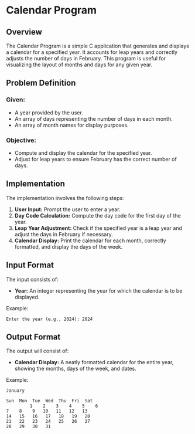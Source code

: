 # Calendar Program

## Overview

The Calendar Program is a simple C application that generates and displays a calendar for a specified year. It accounts for leap years and correctly adjusts the number of days in February. This program is useful for visualizing the layout of months and days for any given year.

## Problem Definition

### Given:

- A year provided by the user.
- An array of days representing the number of days in each month.
- An array of month names for display purposes.

### Objective:

- Compute and display the calendar for the specified year.
- Adjust for leap years to ensure February has the correct number of days.

## Implementation

The implementation involves the following steps:

1. **User Input:** Prompt the user to enter a year.
2. **Day Code Calculation:** Compute the day code for the first day of the year.
3. **Leap Year Adjustment:** Check if the specified year is a leap year and adjust the days in February if necessary.
4. **Calendar Display:** Print the calendar for each month, correctly formatted, and display the days of the week.

## Input Format

The input consists of:

- **Year:** An integer representing the year for which the calendar is to be displayed.

Example:
```
Enter the year (e.g., 2024): 2024
```

## Output Format

The output will consist of:

- **Calendar Display:** A neatly formatted calendar for the entire year, showing the months, days of the week, and dates.

Example:
```
January

Sun  Mon  Tue  Wed  Thu  Fri  Sat
         1    2    3    4    5    6
7    8    9   10   11   12   13
14   15   16   17   18   19   20
21   22   23   24   25   26   27
28   29   30   31
```

